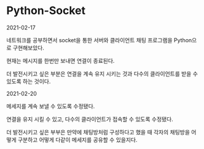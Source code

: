 # Python-Socket

2021-02-17

네트워크를 공부하면서 socket을 통한 서버와 클라이언트 채팅 프로그램을 Python으로 구현해보았다.

현재는 메시지를 한번만 보내면 연결이 종료된다.

더 발전시키고 싶은 부분은 연결을 계속 유지 시키는 것과 다수의 클라이언트를 받을 수 있도록 하는 것이다.



2021-02-20

메세지를 계속 보낼 수 있도록 수정됐다.

연결을 유지 시킬 수 있고, 다수의 클라이언트가 접속할 수 있도록 수정됐다.

더 발전시키고 싶은 부부은 만약에 채팅방처럼 구성하다고 했을 때 각자의 채팅방을 어떻게 구분하고 어떻게 다같이 메세지를 공유할 수 있을지다.